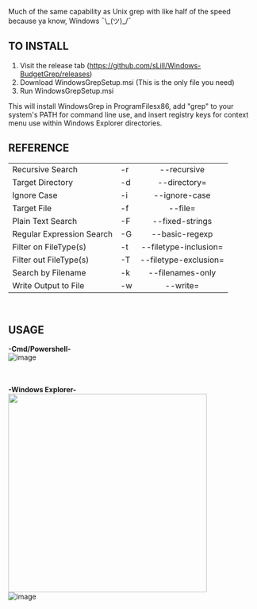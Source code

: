 Much of the same capability as Unix grep with like half of the speed because ya know, Windows ¯\\\_(ツ)_/¯

<h2>TO INSTALL</h2>

1. Visit the release tab (https://github.com/sLill/Windows-BudgetGrep/releases)
2. Download WindowsGrepSetup.msi (This is the only file you need)
2. Run WindowsGrepSetup.msi

This will install WindowsGrep in ProgramFilesx86, add "grep" to your system's PATH for command line use, and insert registry keys for context menu use within Windows Explorer directories.

<h2>REFERENCE</h2>

|                           |    |                       |
| ------------------------- | -- | :-------------------: |
| Recursive Search          | -r | --recursive           |
| Target Directory          | -d | --directory=          |
| Ignore Case               | -i | --ignore-case         |
| Target File               | -f | --file=               |
| Plain Text Search         | -F | --fixed-strings       |
| Regular Expression Search | -G | --basic-regexp        |
| Filter on FileType(s)     | -t | --filetype-inclusion= |
| Filter out FileType(s)    | -T | --filetype-exclusion= |
| Search by Filename        | -k | --filenames-only      |
| Write Output to File      | -w | --write=              |

<br/>

<h2>USAGE</h2>

<b>\-Cmd/Powershell\-</b> <br/>
![image](https://i.imgur.com/ydwbx2F.png) <br/><br/><br/>

<b>\-Windows Explorer\-</b> <br/>
<img src="https://i.imgur.com/itZXt8i.png" width="400"> <br/>
![image](https://i.imgur.com/dpJDgEo.png) <br/><br/>

